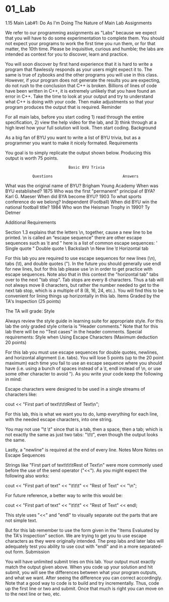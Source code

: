 # 01_Lab
1.15 Main Lab#1: Do As I'm Doing
The Nature of Main Lab Assignments

We refer to our programming assignments as "Labs" because we expect that you will have to do some experimentation to complete them. You should not expect your programs to work the first time you run them, or for that matter, the 10th time. Please be inquisitive, curious and humble; the labs are intended as context for you to discover, learn and practice.

You will soon discover by first hand experience that it is hard to write a program that flawlessly responds as your users might expect it to. The same is true of zybooks and the other programs you will use in this class. However, if your program does not generate the results you are expecting, do not rush to the conclusion that C++ is broken. Billions of lines of code have been written in C++, it is extremely unlikely that you have found an error in C++. Take the time to look at your output and try to understand what C++ is doing with your code. Then make adjustments so that your program produces the output that is required.
Reminder

For all main labs, before you start coding 1) read through the entire specification, 2) view the help video for the lab, and 3) think through at a high level how your full solution will look. Then start coding.
Background

As a big fan of BYU you want to write a list of BYU trivia, but as a programmer you want to make it nicely formated.
Requirements

You goal is to simply replicate the output shown below. Producing this output is worth 75 points.

                                Basic BYU Trivia

                Questions                               Answers

What was the original name of BYU?              Brigham Young Academy
When was BYU established?                       1875
Who was the first "permanent" principal of BYA? Karl G. Maeser
When did BYA become BYU?                        1903
To what sports conference do we belong?         Independent (Football)
When did BYU win the national football title?   1984
Who won the Heisman Trophy in 1990?             Ty Detmer

Additional Requirements

Section 1.3 explains that the letters \n, together, cause a new line to be printed. \n is called an “escape sequence” there are other escape sequences such as \t and \" here is a list of common escape sequences:
\' 	Single quote
\" 	Double quote
\\ 	Backslash
\n 	New line
\t 	Horizontal tab

For this lab you are required to use escape sequences for new lines (\n), tabs (\t), and double quotes (\"). In the future you should generally use endl for new lines, but for this lab please use \n in order to get practice with escape sequences. Note also that in this context the "horizontal tab" tabs over to the next "tab stop". Tab stops are every 8 characters. Thus a tab will not always move 8 characters, but rather the number needed to get to the next tab stop, which is a multiple of 8 (8, 16, 24, etc.). You will find this to be convenient for lining things up horizontally in this lab.
Items Graded by the TA's Inspection (25 points)

The TA will grade:
Style

Always review the style guide in learning suite for appropriate style. For this lab the only graded style criteria is "Header comments." Note that for this lab there will be no "Test cases" in the header comments.
Special requirements: Style when Using Escape Characters (Maximum deduction 20 points)

For this lab you must use escape sequences for double quotes, newlines, and horizontal alignment (i.e. tabs). You will lose 5 points (up to the 20 point maximum) each time you fail to use an escape sequence where you should have (i.e. using a bunch of spaces instead of a \t, endl instead of \n, or use some other character to avoid \"). As you write your code keep the following in mind:

Escape characters were designed to be used in a single streams of characters like:

cout << "First part of text\t\t\tRest of Text\n";

For this lab, this is what we want you to do, lump everything for each line, with the needed escape characters, into one string.

You may not use "\t \t" since that is a tab, then a space, then a tab; which is not exactly the same as just two tabs: "\t\t", even though the output looks the same.

Lastly, a "newline" is required at the end of every line.
Notes
More Notes on Escape Sequences

Strings like "First part of text\t\t\tRest of Text\n" were more commonly used before the use of the send operator ("<<"). As you might expect the following also works:

cout << "First part of text" << "\t\t\t" << "Rest of Text" << "\n";

For future reference, a better way to write this would be:

cout << "First part of text" << "\t\t\t" << "Rest of Text" << endl;

This style uses "<<" and "endl" to visually separate out the parts that are not simple text.

But for this lab remember to use the form given in the "Items Evaluated by the TA's Inspection" section. We are trying to get you to use escape characters as they were originally intended. The prep labs and later labs will adequately test you ability to use cout with "endl" and in a more separated-out form.
Submission

You will have unlimited submit tries on this lab. Your output must exactly match the output given above. When you code up your solution and hit submit, you will see the differences between what your program outputs, and what we want. After seeing the difference you can correct accordingly. Note that a good way to code is to build and try incrementally. Thus, code up the first line or two and submit. Once that much is right you can move on to the next line or two, etc.

